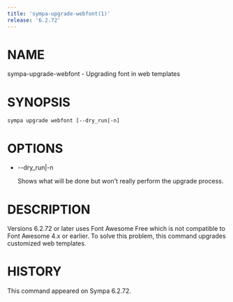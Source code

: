 ```yaml
---
title: 'sympa-upgrade-webfont(1)'
release: '6.2.72'
---
```


# NAME

sympa-upgrade-webfont - Upgrading font in web templates

# SYNOPSIS

    sympa upgrade webfont [--dry_run|-n]

# OPTIONS

- --dry\_run&#124;-n

    Shows what will be done but won't really perform the upgrade process.

# DESCRIPTION

Versions 6.2.72 or later uses Font Awesome Free which is not compatible to
Font Awesome 4.x or earlier.
To solve this problem, this command upgrades customized web templates.

# HISTORY

This command appeared on Sympa 6.2.72.
